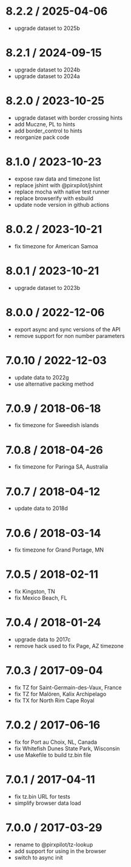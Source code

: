 
8.2.2 / 2025-04-06
==================

 * upgrade dataset to 2025b

8.2.1 / 2024-09-15
==================

 * upgrade dataset to 2024b
 * upgrade dataset to 2024a

8.2.0 / 2023-10-25
==================

 * upgrade dataset with border crossing hints
 * add Muczne, PL to hints
 * add border_control to hints
 * reorganize pack code

8.1.0 / 2023-10-23
==================

 * expose raw data and timezone list
 * replace jshint with @pirxpilot/jshint
 * replace mocha with native test runner
 * replace browserify with esbuild
 * update node version in github actions

8.0.2 / 2023-10-21
==================

 * fix timezone for American Samoa

8.0.1 / 2023-10-21
==================

 * upgrade dataset to 2023b

8.0.0 / 2022-12-06
==================

 * export async and sync versions of the API
 * remove support for non number parameters

7.0.10 / 2022-12-03
===================

 * update data to 2022g
 * use alternative packing method

7.0.9 / 2018-06-18
==================

 * fix timezone for Sweedish islands

7.0.8 / 2018-04-26
==================

 * fix timezone for Paringa SA, Australia

7.0.7 / 2018-04-12
==================

 * update data to 2018d

7.0.6 / 2018-03-14
==================

 * fix timezone for Grand Portage, MN

7.0.5 / 2018-02-11
==================

 * fix Kingston, TN
 * fix Mexico Beach, FL

7.0.4 / 2018-01-24
==================

 * upgrade data to 2017c
 * remove hack used to fix Page, AZ timezone

7.0.3 / 2017-09-04
==================

 * fix TZ for Saint-Germain-des-Vaux, France
 * fix TZ for Malören, Kalix Archipelago
 * fix TX for North Rim Cape Royal

7.0.2 / 2017-06-16
==================

 * fix for Port au Choix, NL, Canada
 * fix Whitefish Dunes State Park, Wisconsin
 * use Makefile to build tz.bin file

7.0.1 / 2017-04-11
==================

 * fix tz.bin URL for tests
 * simplify browser data load

7.0.0 / 2017-03-29
==================

 * rename to @pirxpilot/tz-lookup
 * add support for using in the browser
 * switch to async init
